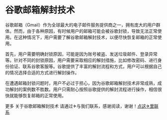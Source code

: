 # 谷歌邮箱解封技术

谷歌邮箱（Gmail）作为全球最大的电子邮件服务提供商之一，拥有庞大的用户群体。然而，由于各种原因，有时候用户的邮箱可能会被谷歌封锁，导致无法正常使用。在这种情况下，用户需要了解谷歌邮箱解封技术，以便尽快恢复邮箱的正常使用。

首先，用户需要明确封锁原因，可能是因为账号被盗、发送垃圾邮件、登录异常等。针对不同的封锁原因，用户需要采取相应的解封措施，比如修改密码、进行身份验证、联系谷歌客服等。谷歌提供了丰富的解封流程和方式，用户可以根据自己的情况选择合适的方式进行解封操作。

在遭遇邮箱封锁问题时，用户不必过于担心，因为谷歌邮箱解封技术非常成熟，成功解封的案例数不胜数。用户只需耐心按照谷歌提供的解封流程进行操作，相信很快就能够恢复邮箱的正常使用。

更多 关于谷歌邮箱解封技术 请通过✈与我们联系，感谢阅读，谢谢！[点这✈里联系](https://add.k02.cc)